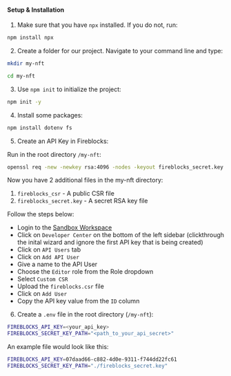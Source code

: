 #### Setup & Installation

1. Make sure that you have `npx` installed. If you do not, run:
```bash
npm install npx
```

2. Create a folder for our project. Navigate to your command line and type:

```bash
mkdir my-nft
```

```bash
cd my-nft
```

3. Use `npm init` to initialize the project:
```bash
npm init -y
```

4. Install some packages:
```bash
npm install dotenv fs
``` 

5. Create an API Key in Fireblocks:

Run in the root directory `/my-nft`:
```bash
openssl req -new -newkey rsa:4096 -nodes -keyout fireblocks_secret.key -out fireblocks.csr -subj '/O=Workshop'
```

Now you have 2 additional files in the my-nft directory:
1. `fireblocks_csr` - A public CSR file
2. `fireblocks_secret.key` - A secret RSA key file

Follow the steps below:
  - Login to the [Sandbox Workspace](https://sandbox.fireblocks.io)
  - Click on `Developer Center` on the bottom of the left sidebar (clickthrough the inital wizard and ignore the first API key that is being created)
  - Click on `API Users` tab
  - Click on `Add API User`
  - Give a name to the API User
  - Choose the `Editor` role from the Role dropdown
  - Select `Custom CSR`
  - Upload the `fireblocks.csr` file
  - Click on `Add User`
  - Copy the API key value from the `ID` column

6. Create a `.env` file in the root directory (`/my-nft`):
```bash
FIREBLOCKS_API_KEY=<your_api_key>
FIREBLOCKS_SECRET_KEY_PATH="<path_to_your_api_secret>"
```

An example file would look like this:
```bash
FIREBLOCKS_API_KEY=07daad66-c882-4d0e-9311-f744dd22fc61
FIREBLOCKS_SECRET_KEY_PATH="./fireblocks_secret.key"
```